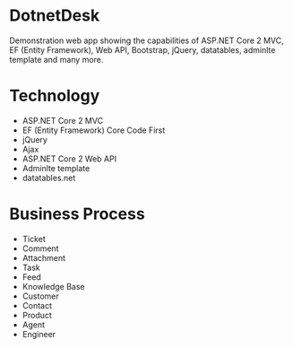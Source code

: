 # DotnetDesk
Demonstration web app showing the capabilities of ASP.NET Core 2 MVC, EF (Entity Framework), Web API, Bootstrap, jQuery, datatables, adminlte template and many more.

# Technology
- ASP.NET Core 2 MVC
- EF (Entity Framework) Core Code First
- jQuery
- Ajax
- ASP.NET Core 2 Web API
- Adminlte template
- datatables.net

# Business Process
- Ticket
- Comment
- Attachment
- Task
- Feed
- Knowledge Base
- Customer
- Contact
- Product
- Agent
- Engineer
